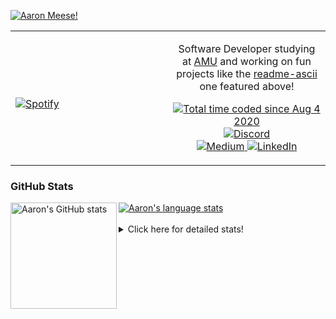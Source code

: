 [![Aaron Meese!](https://user-images.githubusercontent.com/17814535/88975338-a2aabf00-d27f-11ea-963f-8a19608716b4.png)](https://github.com/ajmeese7/readme-ascii "README ASCII")

<!-- Modified from project here: https://github.com/novatorem/novatorem -->
<table width="100%"> 
  <tr>
  <td width="50%">
      
&nbsp; <br> [![Spotify](https://ajmeese7.vercel.app/api/spotify)](https://open.spotify.com/user/ajmeese)

  </td>
  <td width="50%">
    <p align="center">
    Software Developer studying at <a href="https://www.amu.apus.edu/">AMU</a> and working on fun 
    projects like the <a href="https://github.com/ajmeese7/readme-ascii">readme-ascii</a> one featured above!
    </p>
    <p align="center">
      <a href="https://wakatime.com/@f726891d-3b02-46cd-9b60-e8c59f9e2b14">
        <img src="https://wakatime.com/badge/user/f726891d-3b02-46cd-9b60-e8c59f9e2b14.svg" alt="Total time coded since Aug 4 2020" title="WakaTime" />
      </a>
      <a href="http://link.aaronmeese.com/discord">
        <img src="https://img.shields.io/badge/discord-ajmeese7%234835-369?style=flat-square&logo=discord&logoColor=white&color=purple" alt="Discord" title="Discord">
      </a>
      <br />
      <a href="https://link.aaronmeese.com/medium">
        <img src="https://img.shields.io/badge/medium-ajmeese7-1DB954?style=flat-square&logo=medium&logoColor=white" alt="Medium" title="Medium">
      </a>
      <a href="https://link.aaronmeese.com/linkedin">
        <img src="https://img.shields.io/badge/linkedIn-aaronmeese-1DB954?style=flat-square&logo=linkedin&logoColor=white&color=blue" alt="LinkedIn" title="LinkedIn">
      </a>
    </p>
  </td>

</table>

[//]: <> (The `&nbsp;` is to have Aphelion take up more space)

### GitHub Stats ###

<a href="https://profile-summary-for-github.com/user/ajmeese7">
  <img align="left" height="170px" src="https://github-readme-stats.vercel.app/api?username=ajmeese7&show_icons=true&line_height=27&count_private=true" alt="Aaron's GitHub stats"/>
  <img src="https://github-readme-stats.vercel.app/api/top-langs/?username=ajmeese7&hide_langs_below=5&layout=compact" alt="Aaron's language stats"/>
</a>

<br />
<br />
<details>
<summary>Click here for detailed stats!</summary>

### :zap: Recent Activity
<!--START_SECTION:activity-->
1. 🗣 Commented on [#65](https://github.com/ajmeese7/aaronmeese.com/issues/65) in [ajmeese7/aaronmeese.com](https://github.com/ajmeese7/aaronmeese.com)
2. 🗣 Commented on [#142](https://github.com/sass/embedded-host-node/issues/142) in [sass/embedded-host-node](https://github.com/sass/embedded-host-node)
3. ❗️ Opened issue [#294](https://github.com/1j01/jspaint/issues/294) in [1j01/jspaint](https://github.com/1j01/jspaint)
4. 🗣 Commented on [#283](https://github.com/1j01/jspaint/issues/283) in [1j01/jspaint](https://github.com/1j01/jspaint)
5. ❗️ Closed issue [#52](https://github.com/dwyl/phoenix-liveview-counter-tutorial/issues/52) in [dwyl/phoenix-liveview-counter-tutorial](https://github.com/dwyl/phoenix-liveview-counter-tutorial)
<!--END_SECTION:activity-->

### 🧐 Waka Stats
<!--START_SECTION:waka-->
![Code Time](http://img.shields.io/badge/Code%20Time-1%2C033%20hrs%2052%20mins-blue)

**🐱 My GitHub Data** 

> 🏆 717 Contributions in the Year 2022
 > 
> 📦 339.8 kB Used in GitHub's Storage 
 > 
> 💼 Opted to Hire
 > 
> 📜 77 Public Repositories 
 > 
> 🔑 27 Private Repositories  
 > 
**I'm an Early 🐤** 

```text
🌞 Morning    248 commits    ██████░░░░░░░░░░░░░░░░░░░   23.78% 
🌆 Daytime    378 commits    █████████░░░░░░░░░░░░░░░░   36.24% 
🌃 Evening    404 commits    █████████░░░░░░░░░░░░░░░░   38.73% 
🌙 Night      13 commits     ░░░░░░░░░░░░░░░░░░░░░░░░░   1.25%

```
📅 **I'm Most Productive on Sunday** 

```text
Monday       128 commits    ███░░░░░░░░░░░░░░░░░░░░░░   12.27% 
Tuesday      160 commits    ███░░░░░░░░░░░░░░░░░░░░░░   15.34% 
Wednesday    126 commits    ███░░░░░░░░░░░░░░░░░░░░░░   12.08% 
Thursday     148 commits    ███░░░░░░░░░░░░░░░░░░░░░░   14.19% 
Friday       115 commits    ██░░░░░░░░░░░░░░░░░░░░░░░   11.03% 
Saturday     171 commits    ████░░░░░░░░░░░░░░░░░░░░░   16.4% 
Sunday       195 commits    ████░░░░░░░░░░░░░░░░░░░░░   18.7%

```


📊 **This Week I Spent My Time On** 

```text
⌚︎ Time Zone: America/New_York

💬 Programming Languages: 
JavaScript               1 hr 1 min          ████████░░░░░░░░░░░░░░░░░   33.3% 
Bash                     57 mins             ███████░░░░░░░░░░░░░░░░░░   30.96% 
JSON                     23 mins             ███░░░░░░░░░░░░░░░░░░░░░░   12.57% 
PHP                      18 mins             ██░░░░░░░░░░░░░░░░░░░░░░░   10.02% 
CSS                      14 mins             ██░░░░░░░░░░░░░░░░░░░░░░░   7.7%

🐱‍💻 Projects: 
karameese.com            1 hr 38 mins        █████████████░░░░░░░░░░░░   53.37% 
aaronmeese.com           1 hr 8 mins         █████████░░░░░░░░░░░░░░░░   36.88% 
refined-github-main      12 mins             █░░░░░░░░░░░░░░░░░░░░░░░░   6.96% 
vault                    2 mins              ░░░░░░░░░░░░░░░░░░░░░░░░░   1.38% 
daedalOS-main            2 mins              ░░░░░░░░░░░░░░░░░░░░░░░░░   1.35%

```

**I Mostly Code in JavaScript** 

```text
JavaScript               32 repos            ████████████░░░░░░░░░░░░░   50.0% 
HTML                     9 repos             ███░░░░░░░░░░░░░░░░░░░░░░   14.06% 
Python                   5 repos             ██░░░░░░░░░░░░░░░░░░░░░░░   7.81% 
Java                     4 repos             █░░░░░░░░░░░░░░░░░░░░░░░░   6.25% 
CSS                      3 repos             █░░░░░░░░░░░░░░░░░░░░░░░░   4.69%

```



 Last Updated on 02/06/2022 00:06:40 UTC
<!--END_SECTION:waka-->
</details>
